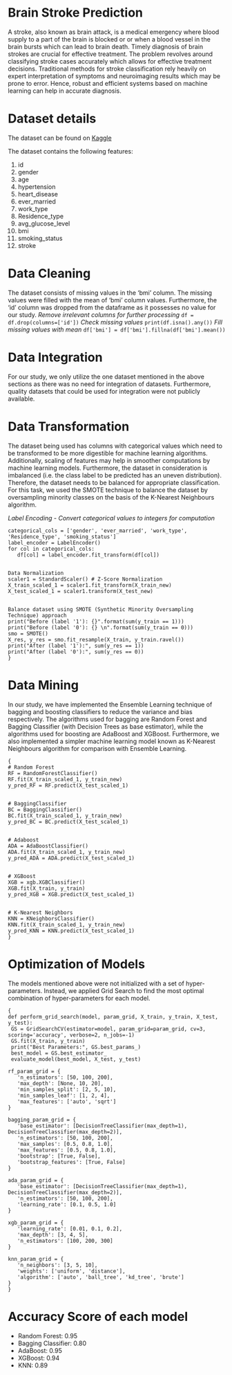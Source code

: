 # Brain Stroke Prediction
A stroke, also known as brain attack, is a medical emergency where blood supply to a part of the brain is blocked or or when a blood vessel in the brain bursts which can lead to brain death. Timely diagnosis of brain strokes are crucial for effective treatment. 
The problem revolves around classifying stroke cases accurately which allows for effective treatment decisions. Traditional methods for stroke classification rely heavily on expert interpretation of symptoms and neuroimaging results which may be prone to error. Hence, robust and efficient systems based on machine learning can help in accurate diagnosis. 

# Dataset details
The dataset can be found on [Kaggle](https://www.kaggle.com/datasets/fedesoriano/stroke-prediction-dataset)

The dataset contains the following features:
<ol>
  <li>id</li>
  <li>gender</li>
  <li>age</li>
  <li>hypertension</li>
  <li>heart_disease</li>
  <li>ever_married</li>
  <li>work_type</li>
  <li>Residence_type</li>
  <li>avg_glucose_level</li>
  <li>bmi</li>
  <li>smoking_status</li>
  <li>stroke</li>
</ol>

# Data Cleaning
The dataset consists of missing values in the ‘bmi’ column. The missing values were filled with the mean of ‘bmi’ column values. Furthermore, the ‘id’ column was dropped from the dataframe as it possesses no value for our study.
*Remove irrelevant columns for further processing*
`df = df.drop(columns=['id'])`
*Check missing values*
`print(df.isna().any())`
*Fill missing values with mean*
`df['bmi'] = df['bmi'].fillna(df['bmi'].mean())`

# Data Integration
For our study, we only utilize the one dataset mentioned in the above sections as there was no need for integration of datasets. Furthermore, quality datasets that could be used for integration were not publicly available.

# Data Transformation
The dataset being used has columns with categorical values which need to be transformed to be more digestible for machine learning algorithms. Additionally, scaling of features may help in smoother computations by machine learning models. Furthermore, the dataset in consideration is imbalanced (i.e. the class label to be predicted has an uneven distribution). Therefore, the dataset needs to be balanced for appropriate classification. For this task, we used the SMOTE technique to balance the dataset by oversampling minority classes on the basis of the K-Nearest Neighbours algorithm.

*Label Encoding - Convert categorical values to integers for computation*
```{
categorical_cols = ['gender', 'ever_married', 'work_type', 'Residence_type', 'smoking_status']
label_encoder = LabelEncoder()
for col in categorical_cols:
   df[col] = label_encoder.fit_transform(df[col])


Data Normalization
scaler1 = StandardScaler() # Z-Score Normalization
X_train_scaled_1 = scaler1.fit_transform(X_train_new)
X_test_scaled_1 = scaler1.transform(X_test_new)


Balance dataset using SMOTE (Synthetic Minority Oversampling Technique) approach
print("Before (label '1'): {}".format(sum(y_train == 1)))
print("Before (label '0'): {} \n".format(sum(y_train == 0)))
smo = SMOTE()
X_res, y_res = smo.fit_resample(X_train, y_train.ravel())
print("After (label '1'):", sum(y_res == 1))
print("After (label '0'):", sum(y_res == 0))
}
```

# Data Mining
In our study, we have implemented the Ensemble Learning technique of bagging and boosting classifiers to reduce the variance and bias respectively. The algorithms used for bagging are Random Forest and Bagging Classifier (with Decision Trees as base estimator), while the algorithms used for boosting are AdaBoost and XGBoost. Furthermore, we also implemented a simpler machine learning model known as K-Nearest Neighbours algorithm for comparison with Ensemble Learning.

```
{
# Random Forest
RF = RandomForestClassifier()
RF.fit(X_train_scaled_1, y_train_new)
y_pred_RF = RF.predict(X_test_scaled_1)


# BaggingClassifier
BC = BaggingClassifier()
BC.fit(X_train_scaled_1, y_train_new)
y_pred_BC = BC.predict(X_test_scaled_1)


# Adaboost
ADA = AdaBoostClassifier()
ADA.fit(X_train_scaled_1, y_train_new)
y_pred_ADA = ADA.predict(X_test_scaled_1)


# XGBoost
XGB = xgb.XGBClassifier()
XGB.fit(X_train, y_train)
y_pred_XGB = XGB.predict(X_test_scaled_1)


# K-Nearest Neighbors
KNN = KNeighborsClassifier()
KNN.fit(X_train_scaled_1, y_train_new)
y_pred_KNN = KNN.predict(X_test_scaled_1)
}
```

# Optimization of Models
The models mentioned above were not initialized with a set of hyper-parameters. Instead, we applied Grid Search to find the most optimal combination of hyper-parameters for each model.

```
{
def perform_grid_search(model, param_grid, X_train, y_train, X_test, y_test):
 GS = GridSearchCV(estimator=model, param_grid=param_grid, cv=3, scoring='accuracy', verbose=2, n_jobs=-1)
 GS.fit(X_train, y_train)
 print("Best Parameters:", GS.best_params_)
 best_model = GS.best_estimator_
 evaluate_model(best_model, X_test, y_test)

rf_param_grid = {
   'n_estimators': [50, 100, 200],
   'max_depth': [None, 10, 20],
   'min_samples_split': [2, 5, 10],
   'min_samples_leaf': [1, 2, 4],
   'max_features': ['auto', 'sqrt']
}

bagging_param_grid = {
   'base_estimator': [DecisionTreeClassifier(max_depth=1), DecisionTreeClassifier(max_depth=2)],
   'n_estimators': [50, 100, 200],
   'max_samples': [0.5, 0.8, 1.0],
   'max_features': [0.5, 0.8, 1.0],
   'bootstrap': [True, False],
   'bootstrap_features': [True, False]
}

ada_param_grid = {
   'base_estimator': [DecisionTreeClassifier(max_depth=1), DecisionTreeClassifier(max_depth=2)],
   'n_estimators': [50, 100, 200],
   'learning_rate': [0.1, 0.5, 1.0]
}

xgb_param_grid = {
   'learning_rate': [0.01, 0.1, 0.2],
   'max_depth': [3, 4, 5],
   'n_estimators': [100, 200, 300]
}

knn_param_grid = {
   'n_neighbors': [3, 5, 10],
   'weights': ['uniform', 'distance'],
   'algorithm': ['auto', 'ball_tree', 'kd_tree', 'brute']
}
}
```


# Accuracy Score of each model
<ul>
  <li>Random Forest: 0.95</li>
  <li>Bagging Classifier: 0.80</li>
  <li>AdaBoost: 0.95</li>
  <li>XGBoost: 0.94</li>
  <li>KNN: 0.89</li>
</ul>


